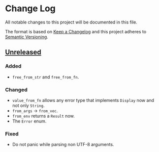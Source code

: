 # Change Log
All notable changes to this project will be documented in this file.

The format is based on [Keep a Changelog](http://keepachangelog.com/)
and this project adheres to [Semantic Versioning](http://semver.org/).

## [Unreleased]
### Added
- `free_from_str` and `free_from_fn`.

### Changed
- `value_from_fn` allows any error type that implements `Display` now
  and not only `String`.
- `from_args` -> `from_vec`.
- `from_env` returns a `Result` now.
- The `Error` enum.

### Fixed
- Do not panic while parsing non UTF-8 arguments.

[Unreleased]: https://github.com/RazrFalcon/ttf-parser/compare/v0.1.0...HEAD
